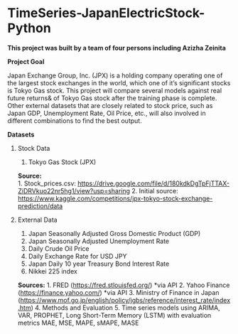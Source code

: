 # TimeSeries-JapanElectricStock-Python

**This project was built by a team of four persons including Azizha Zeinita**

**Project Goal**

Japan Exchange Group, Inc. (JPX) is a holding company operating one of the largest stock exchanges in the world, which one of it’s significant stocks is Tokyo Gas stock. This project will compare several models against real future returns& of Tokyo Gas stock after the training phase is complete. Other external datasets that are closely related to stock price, such as Japan GDP, Unemployment Rate, Oil Price, etc., will also involved in different combinations to find the best output.

**Datasets**
1. Stock Data
      1. Tokyo Gas Stock (JPX)
    
    **Source:**    
          1. Stock_prices.csv: https://drive.google.com/file/d/180kdkDgTpFjTTAX-ZiDRVkuo22nr5hg1/view?usp=sharing
          2. Initial source: https://www.kaggle.com/competitions/jpx-tokyo-stock-exchange-prediction/data
  
2. External Data
      1. Japan Seasonally Adjusted Gross Domestic Product (GDP)
      2. Japan Seasonally Adjusted Unemployment Rate
      3. Daily Crude Oil Price
      4. Daily Exchange Rate for USD JPY
      5. Japan Daily 10 year Treasury Bond Interest Rate
      6. Nikkei 225 index
   
   **Sources:**
          1. FRED (https://fred.stlouisfed.org/) *via API
          2. Yahoo Finance (https://finance.yahoo.com/) *via API
          3. Ministry of Finance in Japan (https://www.mof.go.jp/english/policy/jgbs/reference/interest_rate/index.htm)
          4. Methods and Evaluation
          5. Time series models using ARIMA, VAR, PROPHET, Long Short-Term Memory (LSTM) with evaluation metrics MAE, MSE, MAPE, sMAPE, MASE
